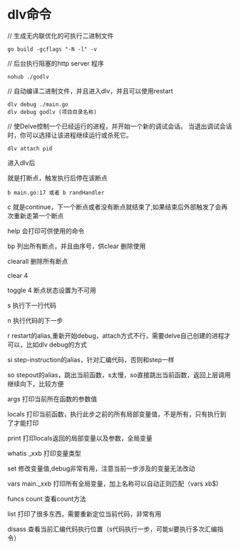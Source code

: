# dlv命令

// 生成无内联优化的可执行二进制文件

```shell
go build -gcflags "-N -l" -v
```

// 后台执行阻塞的http server 程序

```shell
nohub ./godlv
```



// 自动编译二进制文件，并且进入dlv，并且可以使用restart

```shell
dlv debug ./main.go
dlv debug godlv (项目目录名称)
```



// 使Delve控制一个已经运行的进程，并开始一个新的调试会话。 当退出调试会话时，你可以选择让该进程继续运行或杀死它。

```shell
dlv attach pid
```

进入dlv后

就是打断点，触发执行后停在该断点

```shell
b main.go:17 或者 b randHandler
```

c 就是continue，下一个断点或者没有断点就结束了,如果结束后外部触发了会再次重新走第一个断点

help 会打印可供使用的命令

bp 列出所有断点，并且由序号，供clear 删除使用

clearall 删除所有断点

clear 4

toggle 4 断点状态设置为不可用

s 执行下一行代码

n 执行代码的下一步

r restart的alias,重新开始debug，attach方式不行，需要delve自己创建的进程才可以，比如dlv debug的方式

si step-instruction的alias，针对汇编代码，否则和step一样

so stepout的alias，跳出当前函数，s太慢，so直接跳出当前函数，返回上层调用继续向下，比较方便

args 打印当前所在函数的参数值

locals 打印当前函数，执行此步之前的所有局部变量值，不是所有，只有执行到了才能打印

print 打印locals返回的局部变量以及参数，全局变量

whatis _xxb 打印变量类型

set 修改变量值,debug非常有用，注意当前一步涉及的变量无法改动

vars main._xxb 打印所有全局变量，加上名称可以自动正则匹配（vars xb$)

funcs count 查看count方法

list 打印了很多东西，需要重新定位当前代码，非常有用

disass 查看当前汇编代码执行位置（s代码执行一步，可能si要执行多次汇编指令）